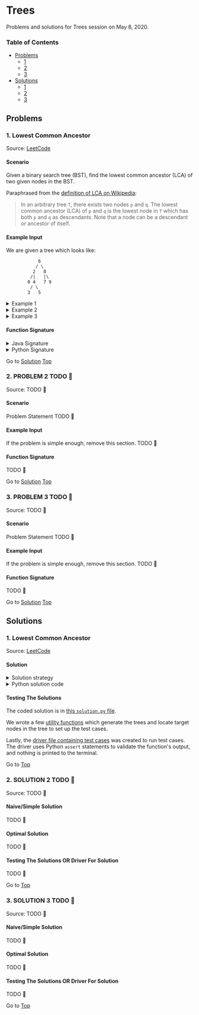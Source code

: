 <!-- Don't remove -->
<a name="top"/>

# Trees

Problems and solutions for Trees session on May 8, 2020.

### Table of Contents

* [Problems](#problems)
  * [1](#p1)
  * [2](#p2)
  * [3](#p3)
* [Solutions](#solutions)
  * [1](#s1)
  * [2](#s2)
  * [3](#s3)

<!-- Don't remove -->
<a name="problems"/>

## Problems

<a name="p1"/>

### 1. Lowest Common Ancestor

Source: [LeetCode](https://leetcode.com/problems/lowest-common-ancestor-of-a-binary-search-tree/)

#### Scenario

Given a binary search tree (BST), find the lowest common ancestor (LCA) 
of two given nodes in the BST.

Paraphrased from the [definition of LCA on Wikipedia](https://en.wikipedia.org/wiki/Lowest_common_ancestor): 

> In an arbitrary tree `T`, there exists two nodes `p` and `q`. The 
lowest common ancestor (LCA) of `p` and `q` is the lowest node in `T` 
which has both `p` and `q` as descendants. Note that a node can be a 
descendant or ancestor of itself.

#### Example Input

We are given a tree which looks like:

```
            6
           / \
          2   8
         /|   |\
        0 4   7 9
         / \
        3   5
```

<details>

<summary>Example 1</summary>

Input: `root = Node(6)`, `p = Node(2)`, `q = Node(8)`

Output: `Node(6)`

The nodes with values `2` and `8` are direct children of the root node, 
so the root node is returned as the LCA.

</details>

<details>

<summary>Example 2</summary>

Input: `root = Node(6)`, `p = Node(2)`, `q = Node(4)`

Output: `Node(2)`

`Node(4)` is a direct descendant of `Node(2)`, and a node is allowed 
to be an ancestor of itself. So, we return `Node(2)` as the LCA.

</details>

<details>

<summary>Example 3</summary>

Input: `root = Node(6)`, `p = Node(5)`, `q = Node(0)`

Output: `Node(2)`

The `p` node is one level lower than the `q` node, so the `p` node is 
not a direct descendant of the LCA. 

</details>

#### Function Signature

<details>

<summary>Java Signature</summary>

```java
/*
 * public class Node {
 *     public Node left;
 *     public Node right:
 *     public int val;
 * }
 */

public Node findAncestor(Node root, Node p, Node q) {
    // your code here
}
```

</details>

<details>

<summary>Python Signature</summary>

```python
# class Node:
#     def __init__(self, val):
#         self.val = val
#         self.left = None
#         self.right = None

def find_ancestor(root, p, q):
    # your code here
```

</details>

<!-- Don't remove -->
Go to [Solution](#s1)   [Top](#top)

<!-- Don't remove -->
<a name="p2"/>

### 2. PROBLEM 2 TODO :bug:

Source: TODO :bug:

#### Scenario

Problem Statement TODO :bug:

#### Example Input

If the problem is simple enough, remove this section. TODO :bug:

#### Function Signature

TODO :bug:

<!-- Don't remove -->
Go to [Solution](#s2)   [Top](#top)

<!-- Don't remove -->
<a name="p3"/>

### 3. PROBLEM 3 TODO :bug:

Source: TODO :bug:

#### Scenario

Problem Statement TODO :bug:

#### Example Input

If the problem is simple enough, remove this section. TODO :bug:

#### Function Signature

TODO :bug:

<!-- Don't remove -->
Go to [Solution](#s3)   [Top](#top)

<!-- Don't remove -->
<a name="solutions"/>

## Solutions

<!-- Don't remove -->
<a name="s1"/>

### 1. Lowest Common Ancestor

Source: [LeetCode](https://leetcode.com/problems/lowest-common-ancestor-of-a-binary-search-tree/)

#### Solution

<details>

<summary>Solution strategy</summary>

In this problem, there are a few crucial axioms that help simplify 
the solution approach. Those axioms are:

* Both target nodes are guaranteed to exist in the tree if the tree is not empty.
* The tree is guaranteed to be a binary search tree, with all nodes in sorted order.

Using this information, we can formulate a traversal strategy that 
harnesses these properties. At each visited node, we test for the 
following properties:

1. Is the root `null`? If so, we return `null`.
2. Is the current root equal to one of the target nodes? If so, the 
   current root must be the LCA of both of the target nodes. We return 
   the current root.
3. Is the root's value **greater** than both of the target nodes? If so, 
   both nodes must be in the _left-hand subtree_. So, we call 
   the same method on the left-hand child of the current node and 
   return the result of that call.
4. Is the root's value **less** than both of the target nodes? If so, 
   we search the _right-hand_ subtree and return the result.
5. At this point, the only other possible outcome is that the target 
   nodes are **divided between the two child subtrees** of the current 
   root. If this is the case, the current node is the Lowest Common 
   Ancestor (LCA), and we return the current node.

</details>

<details>

<summary>Python solution code</summary>

```python
def find_ancestor(root, p, q):
    # edge case -- root is null
    if not root: return None

    # if we found one of the target nodes, return that node
    if root == p or root == q:
        return root

    # if both nodes are in left-hand subtree, recurse 
    # into that subtree to find the ancestor
    # NOTE: this implementation supports the convention 
    # of allowing duplicate BST entries, but all duplicates 
    # are sorted into the left-hand subtree.
    if root.val >= p.val and root.val >= q.val:
        return find_ancestor(root.left, p, q)

    # if both nodes are in right-hand subtree, recurse 
    # into that subtree to find the ancestor
    if root.val < p.val and root.val < q.val:
        return find_ancestor(root.right, p, q)

    # otherwise, the nodes are distributed across the 
    # two subtrees of the current node. this implies 
    # that the current node is the LCA.
    return root
```

</details>

#### Testing The Solutions

The coded solution is in [this `solution.py` file](./common_ancestor/solution.py). 

We wrote a few [utility functions](./common_ancestor/utils.py) which 
generate the trees and locate target nodes in the tree to set up the 
test cases. 

Lastly, the [driver file containing test cases](./common_ancestor/driver.py) 
was created to run test cases. The driver uses Python `assert` statements 
to validate the function's output, and nothing is printed to the terminal.

<!-- Don't remove -->
Go to [Top](#top)

<!-- Don't remove -->
<a name="s2"/>

### 2. SOLUTION 2 TODO :bug:

Source: TODO :bug:

#### Naive/Simple Solution

TODO :bug:

#### Optimal Solution

TODO :bug:

#### Testing The Solutions OR Driver For Solution

TODO :bug:

<!-- Don't remove -->
Go to [Top](#top)

<!-- Don't remove -->
<a name="s3"/>

### 3. SOLUTION 3 TODO :bug:

Source: TODO :bug:

#### Naive/Simple Solution 

TODO :bug:

#### Optimal Solution

TODO :bug:

#### Testing The Solutions OR Driver For Solution

TODO :bug:

<!-- Don't remove -->
Go to [Top](#top)
